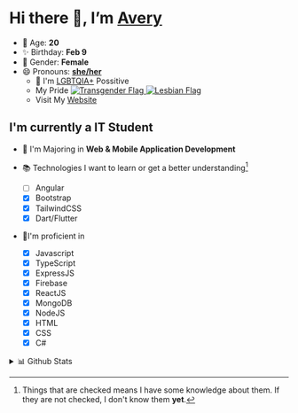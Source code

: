 # Hi there 👋, I’m [Avery][website]

- 🌸 Age: **20**
- ✨ Birthday: **Feb 9**
- 🎨 Gender: **Female**
- 😄 Pronouns: **[she/her][pronounspage]**
  - 🌈 I'm [LGBTQIA+][lgbt-foundation] Possitive
  - <div class="Flags">
      <span>My Pride</span>
      <a href="https://en.pronouns.page/dictionary/terminology#transgender">
        <img src="https://pronouns.page/flags/Transgender.png" alt="Transgender Flag" height="15px"/>
      </a>
      <a href="https://en.pronouns.page/dictionary/terminology#lesbian">
      <img src="https://pronouns.page/flags/Lesbian.png" alt="Lesbian Flag" height="15px"/>
      </a>
    </div>
  - Visit My [Website][website]

## I'm currently a IT Student

- 📌 I'm Majoring in **Web & Mobile Application Development**
- 📚 Technologies I want to learn or get a better understanding[^1]

  - [ ] Angular
  - [x] Bootstrap
  - [x] TailwindCSS
  - [x] Dart/Flutter

- 🎉I'm proficient in

  - [x] Javascript
  - [x] TypeScript
  - [x] ExpressJS
  - [x] Firebase
  - [x] ReactJS
  - [x] MongoDB
  - [x] NodeJS
  - [x] HTML
  - [x] CSS
  - [x] C#

<details>
  <summary>
    📊 Github Stats
  </summary>

<!--START_SECTION:waka-->
![Code Time](http://img.shields.io/badge/Code%20Time-612%20hrs%2054%20mins-blue)

![Profile Views](http://img.shields.io/badge/Profile%20Views-0-blue)

**🐱 My GitHub Data** 

> 📦 130.0 kB Used in GitHub's Storage 
 > 
> 🏆 56 Contributions in the Year 2023
 > 
> 💼 Opted to Hire
 > 
> 📜 23 Public Repositories 
 > 
> 🔑 28 Private Repositories 
 > 
**I'm a Night 🦉** 

```text
🌞 Morning                130 commits         ███░░░░░░░░░░░░░░░░░░░░░░   11.75 % 
🌆 Daytime                404 commits         █████████░░░░░░░░░░░░░░░░   36.53 % 
🌃 Evening                422 commits         ██████████░░░░░░░░░░░░░░░   38.16 % 
🌙 Night                  150 commits         ███░░░░░░░░░░░░░░░░░░░░░░   13.56 % 
```
📅 **I'm Most Productive on Monday** 

```text
Monday                   251 commits         ██████░░░░░░░░░░░░░░░░░░░   22.69 % 
Tuesday                  208 commits         █████░░░░░░░░░░░░░░░░░░░░   18.81 % 
Wednesday                162 commits         ████░░░░░░░░░░░░░░░░░░░░░   14.65 % 
Thursday                 167 commits         ████░░░░░░░░░░░░░░░░░░░░░   15.10 % 
Friday                   137 commits         ███░░░░░░░░░░░░░░░░░░░░░░   12.39 % 
Saturday                 98 commits          ██░░░░░░░░░░░░░░░░░░░░░░░   08.86 % 
Sunday                   83 commits          ██░░░░░░░░░░░░░░░░░░░░░░░   07.50 % 
```


📊 **This Week I Spent My Time On** 

```text
🕑︎ Time Zone: America/Halifax

💬 Programming Languages: 
Kotlin                   2 hrs 6 mins        █████████████░░░░░░░░░░░░   53.44 % 
HTML                     46 mins             █████░░░░░░░░░░░░░░░░░░░░   19.51 % 
Java                     43 mins             █████░░░░░░░░░░░░░░░░░░░░   18.27 % 
Properties               6 mins              █░░░░░░░░░░░░░░░░░░░░░░░░   02.55 % 
Groovy                   4 mins              ░░░░░░░░░░░░░░░░░░░░░░░░░   01.74 % 

🔥 Editors: 
Android Studio           2 hrs 20 mins       ███████████████░░░░░░░░░░   59.09 % 
IntelliJ                 1 hr 37 mins        ██████████░░░░░░░░░░░░░░░   40.91 % 

🐱‍💻 Projects: 
lab-7-Avery-Rose         2 hrs 16 mins       ██████████████░░░░░░░░░░░   57.54 % 
java-ee-restaurant-projec1 hr 2 mins         ███████░░░░░░░░░░░░░░░░░░   26.55 % 
java-ee-test-2-Avery-Rose33 mins             ████░░░░░░░░░░░░░░░░░░░░░   14.31 % 
TipTime                  1 min               ░░░░░░░░░░░░░░░░░░░░░░░░░   00.66 % 
Unscramble               1 min               ░░░░░░░░░░░░░░░░░░░░░░░░░   00.60 % 

💻 Operating System: 
Windows                  3 hrs 57 mins       █████████████████████████   100.00 % 
```

**I Mostly Code in JavaScript** 

```text
JavaScript               23 repos            ███████░░░░░░░░░░░░░░░░░░   29.49 % 
Java                     12 repos            ████░░░░░░░░░░░░░░░░░░░░░   15.38 % 
Kotlin                   8 repos             ███░░░░░░░░░░░░░░░░░░░░░░   10.26 % 
HTML                     6 repos             ██░░░░░░░░░░░░░░░░░░░░░░░   07.69 % 
Python                   1 repo              ░░░░░░░░░░░░░░░░░░░░░░░░░   01.28 % 
```



**Timeline**

![Lines of Code chart](https://raw.githubusercontent.com/Avery-Rose/Avery-Rose/main/assets/bar_graph.png)


 Last Updated on 30/03/2023 18:35:37 UTC
<!--END_SECTION:waka-->

</details>

[^1]:
    Things that are checked means I have some knowledge about them.
    If they are not checked, I don't know them **yet**.

[//]: <> (Links)

[wakatime-profile]: https://wakatime.com/@Averyyyyyyyy
[pronouns-definitions]: https://en.pronouns.page/she/her
[pronounspage]: https://pronouns.page/@cattgirlava
[lgbt-foundation]: https://lgbt.foundation/
[website]: https://avarose.dev/
[alexandres-badge-repo]: https://github.com/alexandresanlim/Badges4-README.md-Profile
